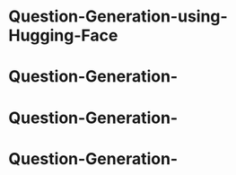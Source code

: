 # Question-Generation-using-Hugging-Face
# Question-Generation-
# Question-Generation-
# Question-Generation-
